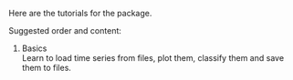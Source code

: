 Here are the tutorials for the package.

Suggested order and content:

1. Basics  
   Learn to load time series from files, plot them, classify them and save them to files.
